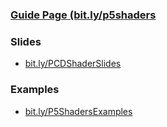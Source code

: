 ### [Guide Page (bit.ly/p5shaders](https://itp-xstory.github.io/p5js-shaders/#/)

### Slides
* [bit.ly/PCDShaderSlides](bit.ly/PCDShaderSlides)

### Examples
* [bit.ly/P5ShadersExamples](bit.ly/P5ShadersExamples)
